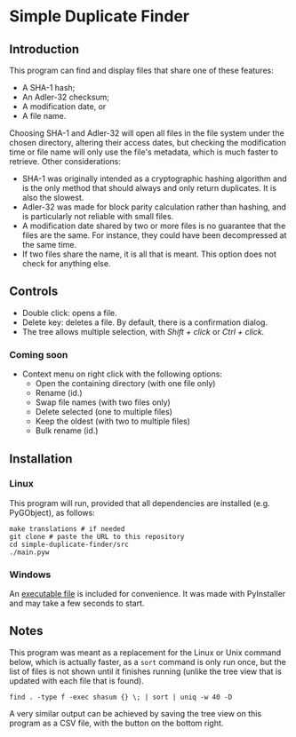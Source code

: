 # Simple Duplicate Finder

## Introduction

This program can find and display files that share one of these features:

- A SHA-1 hash;
- An Adler-32 checksum;
- A modification date, or
- A file name.

Choosing SHA-1 and Adler-32 will open all files in the file system under the chosen directory, altering their access dates, but checking the modification time or file name will only use the file's metadata, which is much faster to retrieve. Other considerations:

- SHA-1 was originally intended as a cryptographic hashing algorithm and is the only method that should always and only return duplicates. It is also the slowest.
- Adler-32 was made for block parity calculation rather than hashing, and is particularly not reliable with small files.
- A modification date shared by two or more files is no guarantee that the files are the same. For instance, they could have been decompressed at the same time.
- If two files share the name, it is all that is meant. This option does not check for anything else.

## Controls

- Double click: opens a file.
- Delete key: deletes a file. By default, there is a confirmation dialog.
- The tree allows multiple selection, with _Shift + click_ or _Ctrl + click._

### Coming soon

- Context menu on right click with the following options:
  - Open the containing directory (with one file only)
  - Rename (id.)
  - Swap file names (with two files only)
  - Delete selected (one to multiple files)
  - Keep the oldest (with two to multiple files)
  - Bulk rename (id.)

## Installation

### Linux

This program will run, provided that all dependencies are installed (e.g. PyGObject), as follows:

```shell
make translations # if needed
git clone # paste the URL to this repository
cd simple-duplicate-finder/src
./main.pyw
```

### Windows

An [executable file](https://github.com/moltenib/repo/raw/refs/heads/master/simple-duplicate-finder/dist/simple-duplicate-finder.exe) is included for convenience. It was made with PyInstaller and may take a few seconds to start.

## Notes

This program was meant as a replacement for the Linux or Unix command below, which is actually faster, as a `sort` command is only run once, but the list of files is not shown until it finishes running (unlike the tree view that is updated with each file that is found).

`find . -type f -exec shasum {} \; | sort | uniq -w 40 -D`

A very similar output can be achieved by saving the tree view on this program as a CSV file, with the button on the bottom right.
